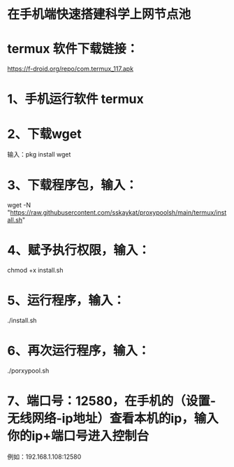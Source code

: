# 在手机端快速搭建科学上网节点池
# termux 软件下载链接：
https://f-droid.org/repo/com.termux_117.apk
# 1、手机运行软件 termux
# 2、下载wget
输入：pkg install wget
# 3、下载程序包，输入：
wget -N "https://raw.githubusercontent.com/sskaykat/proxypoolsh/main/termux/install.sh"
# 4、赋予执行权限，输入：
chmod +x install.sh
# 5、运行程序，输入：
./install.sh
# 6、再次运行程序，输入：
./porxypool.sh
# 7、端口号：12580，在手机的（设置-无线网络-ip地址）查看本机的ip，输入你的ip+端口号进入控制台
例如：192.168.1.108:12580
